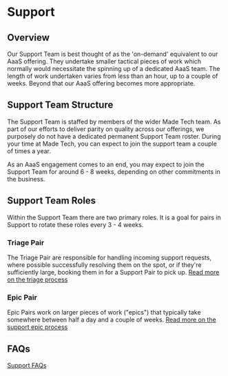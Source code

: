 # Support

## Overview

Our Support Team is best thought of as the 'on-demand' equivalent to our AaaS offering. They undertake smaller tactical pieces of work which normally would necessitate the spinning up of a dedicated AaaS team. The length of work undertaken varies from less than an hour, up to a couple of weeks. Beyond that our AaaS offering becomes more appropriate.

## Support Team Structure

The Support Team is staffed by members of the wider Made Tech team. As part of our efforts to deliver parity on quality across our offerings, we purposely do not have a dedicated permanent Support Team roster. During your time at Made Tech, you can expect to join the support team a couple of times a year.

As an AaaS engagement comes to an end, you may expect to join the Support Team for around 6 - 8 weeks, depending on other commitments in the business.

## Support Team Roles

Within the Support Team there are two primary roles. It is a goal for pairs in Support to rotate these roles every 3 - 4 weeks.

### Triage Pair

The Triage Pair are responsible for handling incoming support requests, where possible successfully resolving them on the spot, or if they're sufficiently large, booking them in for a Support Pair to pick up. [Read more on the triage process](guides/support/triage.md)

### Epic Pair

Epic Pairs work on larger pieces of work ("epics") that typically take somewhere between half a day and a couple of weeks. [Read more on the support epic process](guides/support/epics.md)

## FAQs

[Support FAQs](guides/support/faqs.md)

